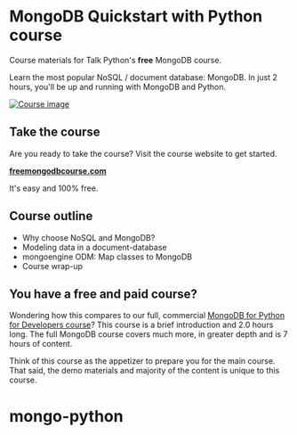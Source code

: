 # MongoDB Quickstart with Python course

Course materials for Talk Python's **free** MongoDB course. 

Learn the most popular NoSQL / document database: MongoDB.
In just 2 hours, you'll be up and running with MongoDB and Python.

[![Course image](https://raw.githubusercontent.com/mikeckennedy/mongodb-quickstart-course/master/readme_resources/mongo-quickstart-logo-scaled.jpg)](http://freemongodbcourse.com/)

## Take the course

Are you ready to take the course? Visit the course website to get started. 

[**freemongodbcourse.com**](http://freemongodbcourse.com/)

It's easy and 100% free.

## Course outline

* Why choose NoSQL and MongoDB?
* Modeling data in a document-database
* mongoengine ODM: Map classes to MongoDB
* Course wrap-up

## You have a free and paid course?

Wondering how this compares to our full, commercial [MongoDB for Python for Developers course](https://training.talkpython.fm/courses/explore_mongodb_for_python_developers_course/mongodb-for-python-for-developers-featuring-orm-odm-mongoengine)? This course is a brief introduction and 2.0 hours long. The full MongoDB course covers much more, in greater depth and is 7 hours of content.

Think of this course as the appetizer to prepare you for the main course. That said, the demo materials and majority of the content is unique to this course.
# mongo-python
